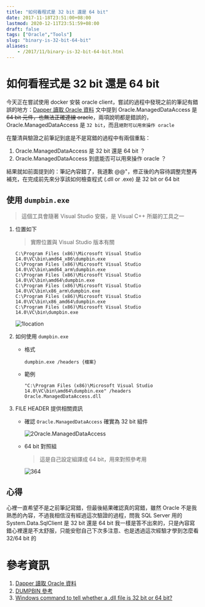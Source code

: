 ```yaml
---
title: "如何看程式是 32 bit 還是 64 bit"
date: 2017-11-18T23:51:00+08:00
lastmod: 2020-12-11T23:51:59+08:00
draft: false
tags: ["Oracle","Tools"]
slug: "binary-is-32-bit-64-bit"
aliases:
    - /2017/11/binary-is-32-bit-64-bit.html
---
```

# 如何看程式是 32 bit 還是 64 bit
今天正在嘗試使用 docker 安裝 oracle client，嘗試的過程中發現之前的筆記有錯誤的地方：[Dapper 讀取 Oracle 資料](/2017/07/dapper-oracle.html) 文中提到 Oracle.ManagedDataAccess 是 ~~64 bit 元件，也無法正確連線 oracle~~，兩項說明都是錯誤的， Oracle.ManagedDataAccess 是 `32 bit`，而且`絕對可以用來操作 oracle`

在釐清與驗證之前筆記到底是不是寫錯的過程中有兩個重點：

1.  Oracle.ManagedDataAccess 是 32 bit 還是 64 bit ？
2.  Oracle.ManagedDataAccess 到底能否可以用來操作 oracle ？


結果就如前面提到的：筆記內容錯了，我道歉 @@"，修正後的內容待調整完整再補充，在完成前先來分享該如何檢查程式 (.dll or .exe) 是 32 bit or 64 bit

## 使用 `dumpbin.exe`

> 這個工具會隨著 Visual Studio 安裝，是 Visual C++ 所屬的工具之一

1.  位置如下

    > 實際位置與 Visual Studio 版本有關

    ```
    C:\Program Files (x86)\Microsoft Visual Studio 14.0\VC\bin\amd64_x86\dumpbin.exe
    C:\Program Files (x86)\Microsoft Visual Studio 14.0\VC\bin\amd64_arm\dumpbin.exe
    C:\Program Files (x86)\Microsoft Visual Studio 14.0\VC\bin\amd64\dumpbin.exe
    C:\Program Files (x86)\Microsoft Visual Studio 14.0\VC\bin\x86_arm\dumpbin.exe
    C:\Program Files (x86)\Microsoft Visual Studio 14.0\VC\bin\x86_amd64\dumpbin.exe
    C:\Program Files (x86)\Microsoft Visual Studio 14.0\VC\bin\dumpbin.exe
    ```

    ![1location](https://user-images.githubusercontent.com/3851540/32982135-93b8c0be-ccba-11e7-9934-252767f5f906.png)

2.  如何使用 `dumpbin.exe`

    *   格式

        ```
        dumpbin.exe /headers {檔案}
        ```

    *   範例

        ```
        "C:\Program Files (x86)\Microsoft Visual Studio 14.0\VC\bin\amd64\dumpbin.exe" /headers Oracle.ManagedDataAccess.dll
        ```

3.  FILE HEADER 提供相關資訊


    *   確認 `Oracle.ManagedDataAccess` 確實為 32 bit 組件

        ![2Oracle.ManagedDataAccess](https://user-images.githubusercontent.com/3851540/32982136-940b950a-ccba-11e7-91ad-323639f77516.png)

    *   64 bit 對照組

        > 這是自己設定組譯成 64 bit，用來對照參考用

        ![364](https://user-images.githubusercontent.com/3851540/32982137-9434004e-ccba-11e7-863d-7541cde8b22e.png)

## 心得

心裡一直希望不是之前筆記寫錯，但最後結果確認真的寫錯，雖然 Oracle 不是我熟悉的內容，不過我相信沒有經過這次驗證的過程，問我 SQL Server 用的 System.Data.SqlClient 是 32 bit 還是 64 bit 我一樣是答不出來的，只是內容寫錯心裡還是不太舒服，只能安慰自己下次多注意、也是透過這次經驗才學到怎麼看 32/64 bit 的

# 參考資訊

1.  [Dapper 讀取 Oracle 資料](/2017/07/dapper-oracle.html)
2.  [DUMPBIN 參考](https://msdn.microsoft.com/zh-tw/library/c1h23y6c.aspx)
3.  [Windows command to tell whether a .dll file is 32 bit or 64 bit?](https://stackoverflow.com/questions/14560866/windows-command-to-tell-whether-a-dll-file-is-32-bit-or-64-bit)
